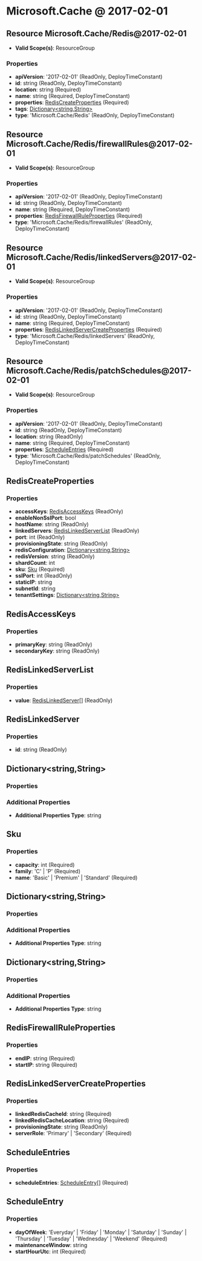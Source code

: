 # Microsoft.Cache @ 2017-02-01

## Resource Microsoft.Cache/Redis@2017-02-01
* **Valid Scope(s)**: ResourceGroup
### Properties
* **apiVersion**: '2017-02-01' (ReadOnly, DeployTimeConstant)
* **id**: string (ReadOnly, DeployTimeConstant)
* **location**: string (Required)
* **name**: string (Required, DeployTimeConstant)
* **properties**: [RedisCreateProperties](#rediscreateproperties) (Required)
* **tags**: [Dictionary<string,String>](#dictionarystringstring)
* **type**: 'Microsoft.Cache/Redis' (ReadOnly, DeployTimeConstant)

## Resource Microsoft.Cache/Redis/firewallRules@2017-02-01
* **Valid Scope(s)**: ResourceGroup
### Properties
* **apiVersion**: '2017-02-01' (ReadOnly, DeployTimeConstant)
* **id**: string (ReadOnly, DeployTimeConstant)
* **name**: string (Required, DeployTimeConstant)
* **properties**: [RedisFirewallRuleProperties](#redisfirewallruleproperties) (Required)
* **type**: 'Microsoft.Cache/Redis/firewallRules' (ReadOnly, DeployTimeConstant)

## Resource Microsoft.Cache/Redis/linkedServers@2017-02-01
* **Valid Scope(s)**: ResourceGroup
### Properties
* **apiVersion**: '2017-02-01' (ReadOnly, DeployTimeConstant)
* **id**: string (ReadOnly, DeployTimeConstant)
* **name**: string (Required, DeployTimeConstant)
* **properties**: [RedisLinkedServerCreateProperties](#redislinkedservercreateproperties) (Required)
* **type**: 'Microsoft.Cache/Redis/linkedServers' (ReadOnly, DeployTimeConstant)

## Resource Microsoft.Cache/Redis/patchSchedules@2017-02-01
* **Valid Scope(s)**: ResourceGroup
### Properties
* **apiVersion**: '2017-02-01' (ReadOnly, DeployTimeConstant)
* **id**: string (ReadOnly, DeployTimeConstant)
* **location**: string (ReadOnly)
* **name**: string (Required, DeployTimeConstant)
* **properties**: [ScheduleEntries](#scheduleentries) (Required)
* **type**: 'Microsoft.Cache/Redis/patchSchedules' (ReadOnly, DeployTimeConstant)

## RedisCreateProperties
### Properties
* **accessKeys**: [RedisAccessKeys](#redisaccesskeys) (ReadOnly)
* **enableNonSslPort**: bool
* **hostName**: string (ReadOnly)
* **linkedServers**: [RedisLinkedServerList](#redislinkedserverlist) (ReadOnly)
* **port**: int (ReadOnly)
* **provisioningState**: string (ReadOnly)
* **redisConfiguration**: [Dictionary<string,String>](#dictionarystringstring)
* **redisVersion**: string (ReadOnly)
* **shardCount**: int
* **sku**: [Sku](#sku) (Required)
* **sslPort**: int (ReadOnly)
* **staticIP**: string
* **subnetId**: string
* **tenantSettings**: [Dictionary<string,String>](#dictionarystringstring)

## RedisAccessKeys
### Properties
* **primaryKey**: string (ReadOnly)
* **secondaryKey**: string (ReadOnly)

## RedisLinkedServerList
### Properties
* **value**: [RedisLinkedServer](#redislinkedserver)[] (ReadOnly)

## RedisLinkedServer
### Properties
* **id**: string (ReadOnly)

## Dictionary<string,String>
### Properties
### Additional Properties
* **Additional Properties Type**: string

## Sku
### Properties
* **capacity**: int (Required)
* **family**: 'C' | 'P' (Required)
* **name**: 'Basic' | 'Premium' | 'Standard' (Required)

## Dictionary<string,String>
### Properties
### Additional Properties
* **Additional Properties Type**: string

## Dictionary<string,String>
### Properties
### Additional Properties
* **Additional Properties Type**: string

## RedisFirewallRuleProperties
### Properties
* **endIP**: string (Required)
* **startIP**: string (Required)

## RedisLinkedServerCreateProperties
### Properties
* **linkedRedisCacheId**: string (Required)
* **linkedRedisCacheLocation**: string (Required)
* **provisioningState**: string (ReadOnly)
* **serverRole**: 'Primary' | 'Secondary' (Required)

## ScheduleEntries
### Properties
* **scheduleEntries**: [ScheduleEntry](#scheduleentry)[] (Required)

## ScheduleEntry
### Properties
* **dayOfWeek**: 'Everyday' | 'Friday' | 'Monday' | 'Saturday' | 'Sunday' | 'Thursday' | 'Tuesday' | 'Wednesday' | 'Weekend' (Required)
* **maintenanceWindow**: string
* **startHourUtc**: int (Required)

